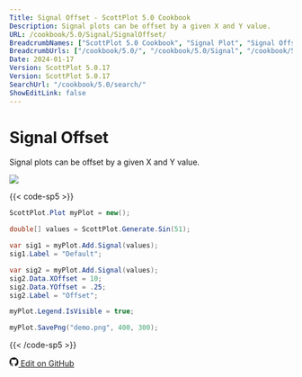 ```yaml
---
Title: Signal Offset - ScottPlot 5.0 Cookbook
Description: Signal plots can be offset by a given X and Y value.
URL: /cookbook/5.0/Signal/SignalOffset/
BreadcrumbNames: ["ScottPlot 5.0 Cookbook", "Signal Plot", "Signal Offset"]
BreadcrumbUrls: ["/cookbook/5.0/", "/cookbook/5.0/Signal", "/cookbook/5.0/Signal/SignalOffset"]
Date: 2024-01-17
Version: ScottPlot 5.0.17
Version: ScottPlot 5.0.17
SearchUrl: "/cookbook/5.0/search/"
ShowEditLink: false
---
```


# Signal Offset


Signal plots can be offset by a given X and Y value.

[![](/cookbook/5.0/images/SignalOffset.png)](/cookbook/5.0/images/SignalOffset.png)

{{< code-sp5 >}}

```cs
ScottPlot.Plot myPlot = new();

double[] values = ScottPlot.Generate.Sin(51);

var sig1 = myPlot.Add.Signal(values);
sig1.Label = "Default";

var sig2 = myPlot.Add.Signal(values);
sig2.Data.XOffset = 10;
sig2.Data.YOffset = .25;
sig2.Label = "Offset";

myPlot.Legend.IsVisible = true;

myPlot.SavePng("demo.png", 400, 300);

```

{{< /code-sp5 >}}

<a href='https://github.com/ScottPlot/ScottPlot/blob/main/src/ScottPlot5/ScottPlot5%20Cookbook/Recipes/PlotTypes/Signal.cs'><svg xmlns="http://www.w3.org/2000/svg" width="16" height="16" fill="currentColor" class="mb-1 bi bi-github" viewBox="0 0 16 16">
  <path d="M8 0C3.58 0 0 3.58 0 8c0 3.54 2.29 6.53 5.47 7.59.4.07.55-.17.55-.38 0-.19-.01-.82-.01-1.49-2.01.37-2.53-.49-2.69-.94-.09-.23-.48-.94-.82-1.13-.28-.15-.68-.52-.01-.53.63-.01 1.08.58 1.23.82.72 1.21 1.87.87 2.33.66.07-.52.28-.87.51-1.07-1.78-.2-3.64-.89-3.64-3.95 0-.87.31-1.59.82-2.15-.08-.2-.36-1.02.08-2.12 0 0 .67-.21 2.2.82.64-.18 1.32-.27 2-.27s1.36.09 2 .27c1.53-1.04 2.2-.82 2.2-.82.44 1.1.16 1.92.08 2.12.51.56.82 1.27.82 2.15 0 3.07-1.87 3.75-3.65 3.95.29.25.54.73.54 1.48 0 1.07-.01 1.93-.01 2.2 0 .21.15.46.55.38A8.01 8.01 0 0 0 16 8c0-4.42-3.58-8-8-8"/>
</svg> Edit on GitHub</a>

